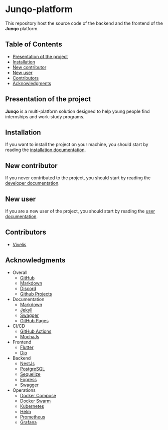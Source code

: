 <!-- omit in toc -->
# Junqo-platform

This repository host the source code of the backend and the frontend of the **Junqo** platform.

<!-- omit in toc -->
## Table of Contents

- [Presentation of the project](#presentation-of-the-project)
- [Installation](#installation)
- [New contributor](#new-contributor)
- [New user](#new-user)
- [Contributors](#contributors)
- [Acknowledgments](#acknowledgments)

## Presentation of the project

**Junqo** is a multi-platform solution designed to help young people find internships and work-study programs.

## Installation

If you want to install the project on your machine, you should start by reading the [installation documentation](/docs/index.md).

## New contributor

If you never contributed to the project, you should start by reading the [developer documentation](/docs/developer/index.md).

## New user

If you are a new user of the project, you should start by reading the [user documentation](/docs/user/index.md).

## Contributors

- [Vivelis](https://github.com/Vivelis)

## Acknowledgments

- Overall
  - [GitHub](https://github.com)
  - [Markdown](https://daringfireball.net/projects/markdown)
  - [Discord](https://discord.com/)
  - [Github Projects](https://docs.github.com/en/issues/planning-and-tracking-with-projects/learning-about-projects/about-projects)
- Documentation
  - [Markdown](https://daringfireball.net/projects/markdown)
  - [Jekyll](https://jekyllrb.com/)
  - [Swagger](https://swagger.io/)
  - [GitHub Pages](https://pages.github.com)
- CI/CD
  - [GitHub Actions](https://docs.github.com/en/actions)
  - [MochaJs](https://mochajs.org/)
- Frontend
  - [Flutter](https://flutter.dev/)
  - [Dio](https://pub.dev/packages/dio)
- Backend
  - [NestJs](https://nestjs.com/)
  - [PostgreSQL](https://www.postgresql.org/)
  - [Sequelize](https://sequelize.org/)
  - [Express](https://expressjs.com/)
  - [Swagger](https://swagger.io/)
- Operations
  - [Docker Compose](https://docs.docker.com/compose/)
  - [Docker Swarm](https://docs.docker.com/engine/swarm/)
  - [Kubernetes](https://kubernetes.io/docs/home/)
  - [Helm](https://helm.sh/)
  - [Prometheus](https://prometheus.io/docs/introduction/overview/)
  - [Grafana](https://grafana.com/docs/grafana/latest/getting-started/getting-started-prometheus/)
